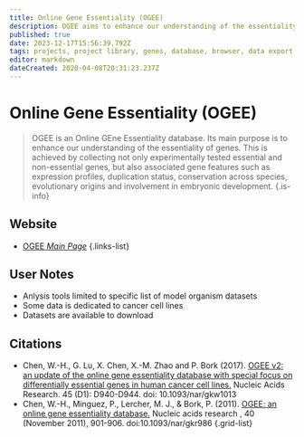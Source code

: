 ```yaml
---
title: Online Gene Essentiality (OGEE)
description: OGEE aims to enhance our understanding of the essentiality of genes.
published: true
date: 2023-12-17T15:56:39.792Z
tags: projects, project library, genes, database, browser, data export, essentiality
editor: markdown
dateCreated: 2020-04-08T20:31:23.237Z
---
```


# Online Gene Essentiality (OGEE)

> OGEE is an Online GEne Essentiality database. Its main purpose is to enhance our understanding of the essentiality of genes. This is achieved by collecting not only experimentally tested essential and non-essential genes, but also associated gene features such as expression profiles, duplication status, conservation across species, evolutionary origins and involvement in embryonic development.
{.is-info}

## Website

- [OGEE *Main Page*](https://v3.ogee.info/#/home)
{.links-list}

## User Notes
- Anlysis tools limited to specific list of model organism datasets
- Some data is dedicated to cancer cell lines
- Datasets are available to download

## Citations

- Chen, W.-H., G. Lu, X. Chen, X.-M. Zhao and P. Bork (2017). [OGEE v2: an update of the online gene essentiality database with special focus on differentially essential genes in human cancer cell lines.](https://academic.oup.com/nar/article/45/D1/D940/2333904) Nucleic Acids Research. 45 (D1): D940-D944. doi: 10.1093/nar/gkw1013
- Chen, W.-H., Minguez, P., Lercher, M. J., & Bork, P. (2011). [OGEE: an online gene essentiality database.](https://academic.oup.com/nar/article/40/D1/D901/2903696) Nucleic acids research , 40 (November 2011), 901-906. doi:10.1093/nar/gkr986
{.grid-list}